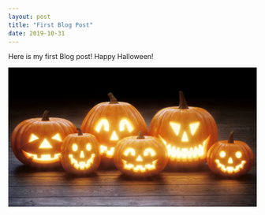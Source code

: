 ```yaml
---
layout: post
title: "First Blog Post"
date: 2019-10-31
---
```


Here is my first Blog post! Happy Halloween!

![Image](https://github.com/jwr1015/jwr1015.github.io/blob/master/images/JackOLanterns.png?raw=true)





